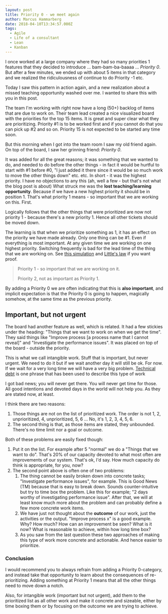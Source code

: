 ```yaml
---
layout: post
title: Priority 0 - we meet again
author: Marcus Hammarberg
date: 2018-04-10T13:34:57.000Z
tags:
  - Agile
  - Life of a consultant
  - Lean
  - Kanban
---
```


I once worked at a large company where they had so many priorities 1 features that they decided to introduce … bam-bam-ba-baaaa … *Priority 0*. But after a few minutes, we ended up with about 5 items in that category and we realized the ridiculousness of continue to do Priority -1 etc.

Today I saw this pattern in action again, and a new realization about a missed teaching opportunity washed over me. I wanted to share this with you in this post.

<!-- excerpt-end -->

The team I'm working with right now have a long (50+) backlog of items that are due to work on. Their team lead created a nice visualized board with the priorities for the top 15 items. It is great and super clear what they are prioritizing. Priority #1 is to be worked first and if you cannot do that you can pick up #2 and so on.  Priority 15 is not expected to be started any time soon.

But this morning when I got into the team room I saw my old friend again. On top of the board, I saw her grinning friend: *Priority 0*.

It was added for all the great reasons; it was something that we wanted to do, and needed to do before the other things - in fact it would be hurtful to start with #1 before #0, "I just added it there since it would be so much work to move the other things down" etc. etc. In short - it was the highest priority. I have no objections to any this (ah, well a few - but that's not what the blog post is about)
What struck me was the **lost teaching/learning opportunity**. Because if we have a new highest priority it should be in position 1. That's what priority 1 means - so important that we are working on this. First.

Logically follows that the other things that were prioritized are now not priority 1 - because there's a new priority 1. Hence all other tickets should be moved down.

The learning is that when we prioritize something as 1, it has an effect on the priority we have made already. Only one thing can be #1. Even if everything is most important. At any given time we are working on one highest priority. Switching frequently is bad for the lead time of the thing that we are working on. See [this simulation](https://www.slideshare.net/marcusoftnet/numbers-simulation-a-demonstration-of-lean-in-action) and [Little's law](https://en.wikipedia.org/wiki/Little%27s_law) if you want proof.

> Priority 1 - so important that we are working on it.
>
> Priority 2, not as important as Priority 1.

By adding a Priority 0 we are often indicating that this is **also important**, and implicit expectation is that the Priority 0 is going to happen, magically somehow, at the same time as the previous priority.

## Important, but not urgent

The board had another feature as well, which is related. It had a few stickies under the heading: "Things that we want to work on when we get the time". They said things like "Improve process [a process name that I cannot reveal]" and "Investigate the performance issues". It was placed on top of the board - outside the priority.

This is what we call intangible work. Stuff that is important, but never urgent. We need to do it but if we wait another day it will still be ok. For now. If we wait for a very long time we will have a very big problem. [Technical debt](https://en.wikipedia.org/wiki/Technical_debt) is one phrase that has been used to describe this type of work

I got bad news; you will never get there. You will never get time for those. All good intentions and devoted days in the world will not help you. As they are stated now, at least.

I think there are two reasons:

1. Those things are not on the list of prioritized work. The order is not 1, 2, unprioritized, 4, unprioritized, 5, 6 … No, it's 1, 2, 3, 4, 5, 6.
2. The second thing is that, as those items are stated, they unbounded. There's no time limit nor a goal or outcome.

Both of these problems are easily fixed though:

1. Put it on the list. For example after 5 "normal" we do a "Things that we want to do". That's 20% of our capacity devoted to what most often are improvements of our system. That's ok, I'd say. How much capacity do think is appropriate, for you, now?
2. The second point above is often one of two problems:
   1. The thing cannot be easily broken down into concrete tasks; "Investigate performance issues", for example.
      This is Good News (TM) because that is easy to break down. Sounds counter-intuitive but try to time box the problem. Like this for example; "2 days worthy of investigating performance issue". After that, we will at least know much more about the problem and can probably define a few more concrete work items.
   2. We have just not thought about the **outcome** of our work, just the activities or the output. "Improve process x" is a good example. Why? How much? How can an improvement be seen? What is it now? What is reasonable to achieve, within how long time box?
   3. As you saw from the last question these two approaches of making this type of work more concrete and actionable. And hence easier to prioritize.

### Conclusion

I would recommend you to always refrain from adding a Priority 0-category, and instead take that opportunity to learn about the consequences of re-prioritizing. Adding something at Priority 1 means that all the other things need to move down a notch.

Also, for intangible work (important but not urgent), add them to the prioritized list as all other work and make it concrete and sizeable, either by time boxing them or by focusing on the outcome we are trying to achieve.
